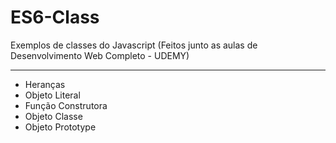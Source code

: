 # ES6-Class
Exemplos de classes do Javascript (Feitos junto as aulas de Desenvolvimento Web Completo - UDEMY)
<hr>

<ul>
  <li>Heranças</li>
  <li>Objeto Literal</li>
  <li>Função Construtora</li>
  <li>Objeto Classe</li>
  <li>Objeto Prototype</li>
</ul>
